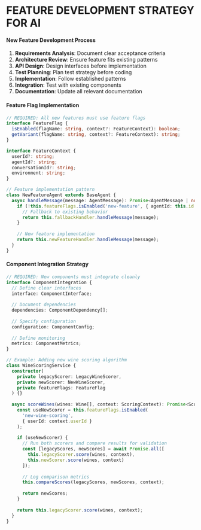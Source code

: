 # FEATURE DEVELOPMENT STRATEGY FOR AI

#### New Feature Development Process
1. **Requirements Analysis**: Document clear acceptance criteria
2. **Architecture Review**: Ensure feature fits existing patterns
3. **API Design**: Design interfaces before implementation
4. **Test Planning**: Plan test strategy before coding
5. **Implementation**: Follow established patterns
6. **Integration**: Test with existing components
7. **Documentation**: Update all relevant documentation

#### Feature Flag Implementation
```typescript
// REQUIRED: All new features must use feature flags
interface FeatureFlag {
  isEnabled(flagName: string, context?: FeatureContext): boolean;
  getVariant(flagName: string, context?: FeatureContext): string;
}

interface FeatureContext {
  userId?: string;
  agentId?: string;
  conversationId?: string;
  environment: string;
}

// Feature implementation pattern
class NewFeatureAgent extends BaseAgent {
  async handleMessage(message: AgentMessage): Promise<AgentMessage | null> {
    if (!this.featureFlags.isEnabled('new-feature', { agentId: this.id })) {
      // Fallback to existing behavior
      return this.fallbackHandler.handleMessage(message);
    }
    
    // New feature implementation
    return this.newFeatureHandler.handleMessage(message);
  }
}
```

#### Component Integration Strategy
```typescript
// REQUIRED: New components must integrate cleanly
interface ComponentIntegration {
  // Define clear interfaces
  interface: ComponentInterface;
  
  // Document dependencies
  dependencies: ComponentDependency[];
  
  // Specify configuration
  configuration: ComponentConfig;
  
  // Define monitoring
  metrics: ComponentMetrics;
}

// Example: Adding new wine scoring algorithm
class WineScoringService {
  constructor(
    private legacyScorer: LegacyWineScorer,
    private newScorer: NewWineScorer,
    private featureFlags: FeatureFlag
  ) {}
  
  async scoreWines(wines: Wine[], context: ScoringContext): Promise<ScoredWine[]> {
    const useNewScorer = this.featureFlags.isEnabled(
      'new-wine-scoring',
      { userId: context.userId }
    );
    
    if (useNewScorer) {
      // Run both scorers and compare results for validation
      const [legacyScores, newScores] = await Promise.all([
        this.legacyScorer.score(wines, context),
        this.newScorer.score(wines, context)
      ]);
      
      // Log comparison metrics
      this.compareScores(legacyScores, newScores, context);
      
      return newScores;
    }
    
    return this.legacyScorer.score(wines, context);
  }
}